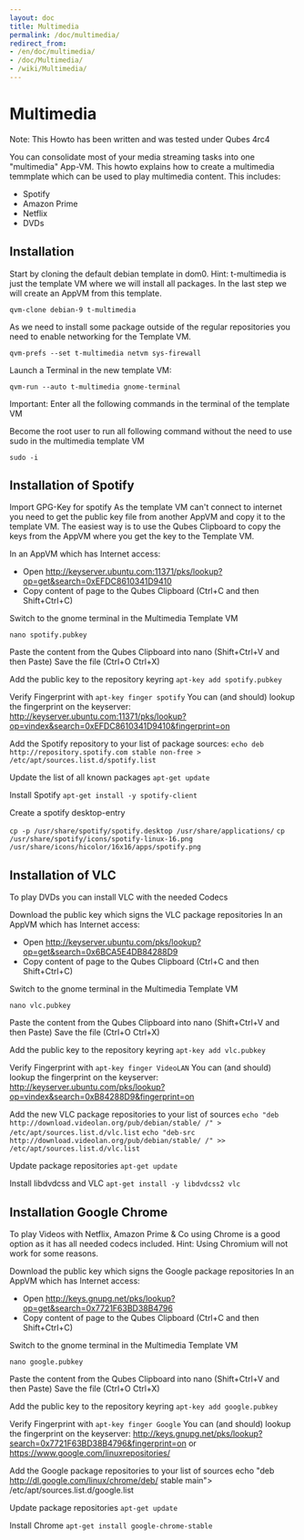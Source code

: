 ```yaml
---
layout: doc
title: Multimedia
permalink: /doc/multimedia/
redirect_from:
- /en/doc/multimedia/
- /doc/Multimedia/
- /wiki/Multimedia/
---
```


Multimedia
==========
Note: This Howto has been written and was tested under Qubes 4rc4

You can consolidate most of your media streaming tasks into one "multimedia" App-VM. This howto explains how to create a multimedia temmplate which can be used to play multimedia content.
This includes:

- Spotify
- Amazon Prime
- Netflix
- DVDs

Installation
------------

Start by cloning the default debian template in dom0.
Hint:
t-multimedia is just the template VM where we will install all packages.
In the last step we will create an AppVM from this template.

`qvm-clone debian-9 t-multimedia`

As we need to install some package outside of the regular repositories you need to enable networking for the Template VM.

`qvm-prefs --set t-multimedia netvm sys-firewall`

Launch a Terminal in the new template VM:

`qvm-run --auto t-multimedia gnome-terminal`

Important:
Enter all the following commands in the terminal of the template VM

Become the root user to run all following command without the need to use sudo in the multimedia template VM

`sudo -i`


Installation of Spotify
-----------------------

Import GPG-Key for spotify
As the template VM can't connect to internet you need to get the public key file from another AppVM and copy it to the template VM. The easiest way is to use the Qubes Clipboard to copy the keys from the AppVM where you get the key to the Template VM.

In an AppVM which has Internet access:
- Open http://keyserver.ubuntu.com:11371/pks/lookup?op=get&search=0xEFDC8610341D9410
- Copy content of page to the Qubes Clipboard (Ctrl+C and then Shift+Ctrl+C)

Switch to the gnome terminal in the Multimedia Template VM

`nano spotify.pubkey`

Paste the content from the Qubes Clipboard into nano (Shift+Ctrl+V and then Paste)
Save the file (Ctrl+O <Enter> Ctrl+X)

Add the public key to the repository keyring
`apt-key add spotify.pubkey`

Verify Fingerprint with
`apt-key finger spotify`
You can (and should) lookup the fingerprint on the keyserver:
http://keyserver.ubuntu.com:11371/pks/lookup?op=vindex&search=0xEFDC8610341D9410&fingerprint=on

Add the Spotify repository to your list of package sources:
`echo deb http://repository.spotify.com stable non-free > /etc/apt/sources.list.d/spotify.list`

Update the list of all known packages
`apt-get update`

Install Spotify
`apt-get install -y spotify-client`

Create a spotify desktop-entry

`cp -p /usr/share/spotify/spotify.desktop /usr/share/applications/`
`cp /usr/share/spotify/icons/spotify-linux-16.png /usr/share/icons/hicolor/16x16/apps/spotify.png`

Installation of VLC
-------------------

To play DVDs you can install VLC with the needed Codecs

Download the public key which signs the VLC package repositories
In an AppVM which has Internet access:
- Open http://keyserver.ubuntu.com/pks/lookup?op=get&search=0x6BCA5E4DB84288D9
- Copy content of page to the Qubes Clipboard (Ctrl+C and then Shift+Ctrl+C)

Switch to the gnome terminal in the Multimedia Template VM

`nano vlc.pubkey`

Paste the content from the Qubes Clipboard into nano (Shift+Ctrl+V and then Paste)
Save the file (Ctrl+O <Enter> Ctrl+X)

Add the public key to the repository keyring
`apt-key add vlc.pubkey`

Verify Fingerprint with
`apt-key finger VideoLAN`
You can (and should) lookup the fingerprint on the keyserver:
http://keyserver.ubuntu.com/pks/lookup?op=vindex&search=0xB84288D9&fingerprint=on

Add the new VLC package repositories to your list of sources 
`echo "deb http://download.videolan.org/pub/debian/stable/ /" > /etc/apt/sources.list.d/vlc.list`
`echo "deb-src http://download.videolan.org/pub/debian/stable/ /" >> /etc/apt/sources.list.d/vlc.list`

Update package repositories
`apt-get update`

Install libdvdcss and VLC
`apt-get install -y libdvdcss2 vlc`

Installation Google Chrome
--------------------------

To play Videos with Netflix, Amazon Prime & Co using Chrome is a good option as it has all needed codecs included.
Hint: Using Chromium will not work for some reasons.


Download the public key which signs the Google package repositories
In an AppVM which has Internet access:
- Open http://keys.gnupg.net/pks/lookup?op=get&search=0x7721F63BD38B4796
- Copy content of page to the Qubes Clipboard (Ctrl+C and then Shift+Ctrl+C)

Switch to the gnome terminal in the Multimedia Template VM

`nano google.pubkey`

Paste the content from the Qubes Clipboard into nano (Shift+Ctrl+V and then Paste)
Save the file (Ctrl+O <Enter> Ctrl+X)

Add the public key to the repository keyring
`apt-key add google.pubkey`

Verify Fingerprint with
`apt-key finger Google`
You can (and should) lookup the fingerprint on the keyserver:
http://keys.gnupg.net/pks/lookup?search=0x7721F63BD38B4796&fingerprint=on
or https://www.google.com/linuxrepositories/

Add the Google package repositories to your list of sources 
echo "deb http://dl.google.com/linux/chrome/deb/ stable main"> /etc/apt/sources.list.d/google.list

Update package repositories
`apt-get update`

Install Chrome 
`apt-get install google-chrome-stable`


